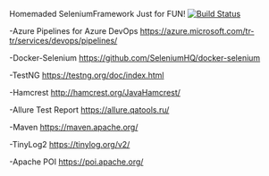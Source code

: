 Homemaded SeleniumFramework Just for FUN! [![Build Status](https://dev.azure.com/ozdamarvolkan/TestRepo/_apis/build/status/volkanozdamar.SeleniumFramework?branchName=master)](https://dev.azure.com/ozdamarvolkan/TestRepo/_build/latest?definitionId=32&branchName=master)


-Azure Pipelines for Azure DevOps https://azure.microsoft.com/tr-tr/services/devops/pipelines/

-Docker-Selenium https://github.com/SeleniumHQ/docker-selenium

-TestNG https://testng.org/doc/index.html

-Hamcrest http://hamcrest.org/JavaHamcrest/

-Allure Test Report https://allure.qatools.ru/

-Maven https://maven.apache.org/

-TinyLog2 https://tinylog.org/v2/

-Apache POI https://poi.apache.org/
